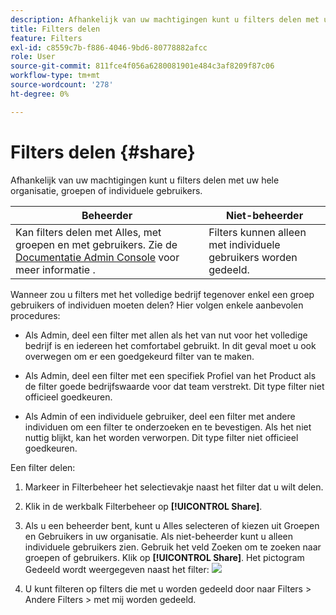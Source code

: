 ```yaml
---
description: Afhankelijk van uw machtigingen kunt u filters delen met uw hele organisatie, groepen of individuele gebruikers.
title: Filters delen
feature: Filters
exl-id: c8559c7b-f886-4046-9bd6-80778882afcc
role: User
source-git-commit: 811fce4f056a6280081901e484c3af8209f87c06
workflow-type: tm+mt
source-wordcount: '278'
ht-degree: 0%

---
```


# Filters delen {#share}

Afhankelijk van uw machtigingen kunt u filters delen met uw hele organisatie, groepen of individuele gebruikers.

| Beheerder | Niet-beheerder |
|---|---|
| Kan filters delen met Alles, met groepen en met gebruikers. Zie de [Documentatie Admin Console](https://helpx.adobe.com/enterprise/using/manage-products-and-profiles.html) voor meer informatie . | Filters kunnen alleen met individuele gebruikers worden gedeeld. |

Wanneer zou u filters met het volledige bedrijf tegenover enkel een groep gebruikers of individuen moeten delen? Hier volgen enkele aanbevolen procedures:

* Als Admin, deel een filter met allen als het van nut voor het volledige bedrijf is en iedereen het comfortabel gebruikt. In dit geval moet u ook overwegen om er een goedgekeurd filter van te maken.

* Als Admin, deel een filter met een specifiek Profiel van het Product als de filter goede bedrijfswaarde voor dat team verstrekt. Dit type filter niet officieel goedkeuren.

* Als Admin of een individuele gebruiker, deel een filter met andere individuen om een filter te onderzoeken en te bevestigen. Als het niet nuttig blijkt, kan het worden verworpen. Dit type filter niet officieel goedkeuren.

Een filter delen:

1. Markeer in Filterbeheer het selectievakje naast het filter dat u wilt delen.

1. Klik in de werkbalk Filterbeheer op **[!UICONTROL Share]**.

1. Als u een beheerder bent, kunt u Alles selecteren of kiezen uit Groepen en Gebruikers in uw organisatie. Als niet-beheerder kunt u alleen individuele gebruikers zien. Gebruik het veld Zoeken om te zoeken naar groepen of gebruikers. Klik op **[!UICONTROL Share]**. Het pictogram Gedeeld wordt weergegeven naast het filter: ![](https://spectrum.adobe.com/static/icons/workflow_18/Smock_Share_18_N.svg)

1. U kunt filteren op filters die met u worden gedeeld door naar Filters > Andere Filters > met mij worden gedeeld.
